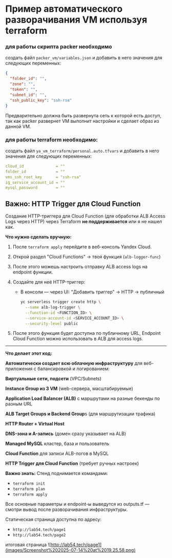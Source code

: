 # Пример автоматического разворачивания VM используя terraform

### для работы скрипта packer необходимо
создать файл `packer_vm/variables.json` и добавить в него значения для следующих переменных:
```json
{
  "folder_id": "",
  "zone": "",
  "token": "",
  "subnet_id": "",
  "ssh_public_key": "ssh-rsa"
}
```
Предварительно должна быть развернута сеть к которой есть доступ, так как packer развернет VM выполнит настройки и сделает образ из данной VM.

### для работы terraform необходимо:
создать файл `ya_vm_terraform/personal.auto.tfvars` и добавить в него значения для следующих переменных:
```yml
cloud_id              = ""
folder_id             = ""
vms_ssh_root_key      = "ssh-rsa"
ig_service_account_id = ""
mysql_password        = ""
```

## Важно: HTTP Trigger для Cloud Function

Создание HTTP-триггера для Cloud Function (для обработки ALB Access Logs через HTTP) через Terraform **не поддерживается** или я не нашел как.

**Что нужно сделать вручную:**

1. После `terraform apply` перейдите в веб-консоль Yandex Cloud.
2. Открой раздел "Cloud Functions" → твоя функция (`alb-logger-func`)
3. После этого можешь настроить отправку ALB access logs на endpoint функции.
4. Создайте для неё HTTP-триггер:
    - В консоли — через UI: "Добавить триггер" → HTTP → публичный

      ```sh
      yc serverless trigger create http \
        --name alb-log-trigger \
        --function-id <FUNCTION_ID> \
        --service-account-id <SERVICE_ACCOUNT_ID> \
        --security-level public
      ```

4. После этого функция будет доступна по публичному URL, Endpoint Cloud Function можно использовать в ALB для access logs.

---
**Что делает этот код:**

**Автоматически создает всю облачную инфраструктуру** для веб-приложения с балансировкой и логированием:

**Виртуальные сети, подсети** (VPC/Subnets)

**Instance Group из 3 VM** (web-сервера, масштабируемые)

**Application Load Balancer (ALB)** с маршрутами на разные бекенды по разным URL

**ALB Target Groups и Backend Group**s (для маршрутизации трафика)

**HTTP Router + Virtual Host**

**DNS-зона и A-запись** (домен сразу указывает на ALB)

**Managed MySQL** кластер, база и пользователь

**Cloud Function** для записи ALB-логов в MySQL

**HTTP Trigger для Cloud Function** (требует ручных настроек)

**Важно знать:**
Стенд поднимается командами:
- `terraform init`
- `terraform plan`
- `terraform apply`

Все основные параметры и endpoint-ы выведутся из outputs.tf — смотри вывод после разворачивания инфраструктуры.

Статическая страница доступна по адресу:
- `http://lab54.tech/page1`
- `http://lab54.tech/page2`


итоговая страница
![http://lab54.tech/page1](images/Screenshot%202025-07-14%20at%2019.25.58.png)
